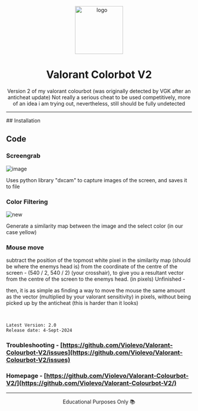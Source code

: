 <div align = "center"  style = "border-radius: 50%;">
    <img src="https://github.com/user-attachments/assets/1aef7388-2c7f-45e2-b448-4717304d463c" alt="logo" width="130" height="130">
</div>



<h1 align="center">Valorant Colorbot V2</h1>

<p align="center">Version 2 of my valorant colourbot (was originally detected by VGK after an anticheat update) Not really a serious cheat to be used competitively, more of an idea i am trying out, nevertheless, still should be fully undetected</p>

<hr>
## Installation

## Code

### Screengrab
![image](https://github.com/user-attachments/assets/84700e6f-c278-46f3-8a4d-9893ed09ede1)

Uses python library "dxcam" to capture images of the screen, and saves it to file

### Color Filtering
![new](https://github.com/user-attachments/assets/e14c5e33-88c8-4230-8a0f-bbacf46fa2e2)

Generate a similarity map between the image and the select color (in our case yellow)

### Mouse move

subtract the position of the topmost white pixel in the similarity map (should be where the enemys head is) from the coordinate of the centre of the screen - (540 / 2, 540 / 2) (your crosshair), to give you a resultant vector from the centre of the screen to the enemys head. (in pixels)
Unfinished -

then, it is as simple as finding a way to move the mouse the same amount as the vector (multiplied by your valorant sensitivity) in pixels, without being picked up by the anticheat (this is harder than it looks)

</br>

```
Latest Version: 2.0
Release date: 4-Sept-2024
```

### Troubleshooting - [https://github.com/Violevo/Valorant-Colourbot-V2/issues](https://github.com/Violevo/Valorant-Colourbot-V2/issues)
### Homepage - [https://github.com/Violevo/Valorant-Colourbot-V2/](https://github.com/Violevo/Valorant-Colourbot-V2/)

---

<p align="center">Educational Purposes Only 📚</p>
